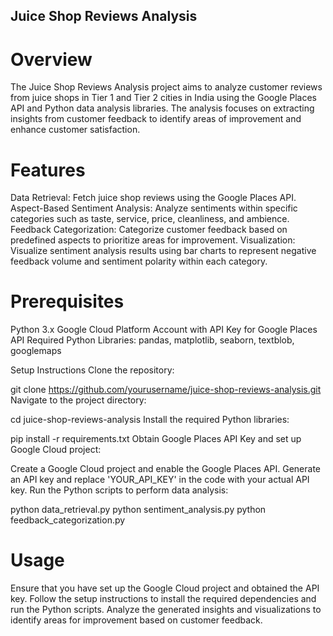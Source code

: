 ## Juice Shop Reviews Analysis

# Overview
The Juice Shop Reviews Analysis project aims to analyze customer reviews from juice shops in Tier 1 and Tier 2 cities in India using the Google Places API and Python data analysis libraries. The analysis focuses on extracting insights from customer feedback to identify areas of improvement and enhance customer satisfaction.

# Features
Data Retrieval: Fetch juice shop reviews using the Google Places API.
Aspect-Based Sentiment Analysis: Analyze sentiments within specific categories such as taste, service, price, cleanliness, and ambience.
Feedback Categorization: Categorize customer feedback based on predefined aspects to prioritize areas for improvement.
Visualization: Visualize sentiment analysis results using bar charts to represent negative feedback volume and sentiment polarity within each category.

# Prerequisites
Python 3.x
Google Cloud Platform Account with API Key for Google Places API
Required Python Libraries: pandas, matplotlib, seaborn, textblob, googlemaps

Setup Instructions
Clone the repository:

git clone https://github.com/yourusername/juice-shop-reviews-analysis.git
Navigate to the project directory:

cd juice-shop-reviews-analysis
Install the required Python libraries:

pip install -r requirements.txt
Obtain Google Places API Key and set up Google Cloud project:

Create a Google Cloud project and enable the Google Places API.
Generate an API key and replace 'YOUR_API_KEY' in the code with your actual API key.
Run the Python scripts to perform data analysis:

python data_retrieval.py
python sentiment_analysis.py
python feedback_categorization.py

# Usage
Ensure that you have set up the Google Cloud project and obtained the API key.
Follow the setup instructions to install the required dependencies and run the Python scripts.
Analyze the generated insights and visualizations to identify areas for improvement based on customer feedback.
